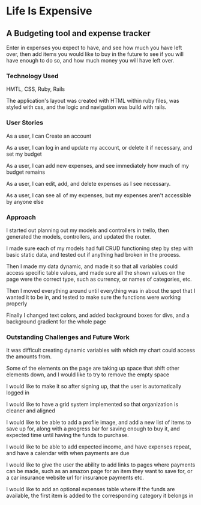 # Life Is Expensive

<!-- <img width="988" alt="screenshot" src="/ExpenseTrackerSC.png"> -->

## A Budgeting tool and expense tracker

Enter in expenses you expect to have, and see how much you have left over, then add items you would like to buy in the future to see if you will have enough to do so, and how much money you will have left over.

### Technology Used

HMTL, CSS, Ruby, Rails

The application's layout was created with HTML within ruby files, was styled with css, and the logic and navigation was build with rails.

### User Stories
As a user, I can Create an account

As a user, I can log in and update my account, or delete it if necessary, and set my budget

As a user, I can add new expenses, and see immediately how much of my budget remains

As a user, I can edit, add, and delete expenses as I see necessary.

As a user, I can see all of my expenses, but my expenses aren't accessible by anyone else

### Approach
I started out planning out my models and controllers in trello, then generated the models, controllers, and updated the router.

I made sure each of my models had full CRUD functioning step by step with basic static data, and tested out if anything had broken in the process.

Then I made my data dynamic, and made it so that all variables could access specific table values, and made sure all the shown values on the page were the correct type, such as currency, or names of categories, etc.

Then I moved everything around until everything was in about the spot that I wanted it to be in, and tested to make sure the functions were working properly

Finally I changed text colors, and added background boxes for divs, and a background gradient for the whole page

### Outstanding Challenges and Future Work

It was difficult creating dynamic variables with which my chart could access the amounts from.

Some of the elements on the page are taking up space that shift other elements down, and I would like to try to remove the empty space

I would like to make it so after signing up, that the user is automatically logged in

I would like to have a grid system implemented so that organization is cleaner and aligned

I would like to be able to add a profile image, and add a new list of items to save up for, along with a progress bar for saving enough to buy it, and expected time until having the funds to purchase.

I would like to be able to add expected income, and have expenses repeat, and have a calendar with when payments are due

I would like to give the user the ability to add links to pages where payments can be made, such as an amazon page for an item they want to save for, or a car insurance website url for insurance payments etc.

I would like to add an optional expenses table where if the funds are available, the first item is added to the corresponding category it belongs in